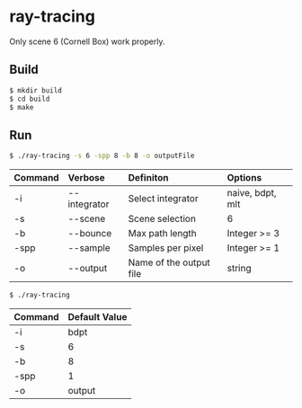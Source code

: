 # ray-tracing
Only scene 6 (Cornell Box) work properly.
## Build
```sh
$ mkdir build
$ cd build 
$ make
```

## Run
```sh
$ ./ray-tracing -s 6 -spp 8 -b 8 -o outputFile
```

| Command  | Verbose  | Definiton | Options |
| :--- | :--- | :---  | :--- |
| -i  | --integrator  | Select integrator | naive, bdpt, mlt  |
| -s  | --scene | Scene selection | 6 |
| -b  | --bounce | Max path length | Integer >= 3 |
| -spp  | --sample | Samples per pixel |  Integer >= 1|
| -o  | --output | Name of the output file | string |



```sh
$ ./ray-tracing 
```

| Command  | Default Value |
| :--- | :---  |
| -i  | bdpt  |
| -s  | 6 |
| -b  | 8 |
| -spp  | 1 |
| -o  | output  |

